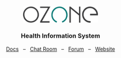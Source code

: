 <p align="center">
    <a href="https://docs.ozone-his.com/"><img src="./readme/ozone-logo.png" alt="Ozone" width="40%"/></a>
</p>
<h3 align="center">Health Information System</h3>
<p align="center">
    <a href="https://docs.ozone-his.com/">Docs</a>&nbsp;&nbsp;&nbsp;–&nbsp;&nbsp;&nbsp;<a href="https://openmrs.slack.com/archives/C02PYQD5D0A">Chat Room</a>&nbsp;&nbsp;&nbsp;–&nbsp;&nbsp;&nbsp;<a href="https://talk.openmrs.org/c/software/ozone-his/70">Forum</a>&nbsp;&nbsp;&nbsp;–&nbsp;&nbsp;&nbsp;<a href="https://docs.ozone-his.com">Website</a>
</p>